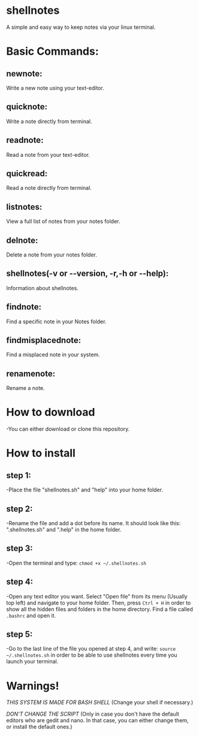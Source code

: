 # shellnotes
A simple and easy way to keep notes via your linux terminal.

# Basic Commands:
 ## newnote:
  Write a new note using your text-editor.
## quicknote: 
  Write a note directly from terminal.
## readnote: 
  Read a note from your text-editor.
## quickread: 
  Read a note directly from terminal.
## listnotes: 
  View a full list of notes from your notes folder.
## delnote: 
  Delete a note from your notes folder.
## shellnotes(-v or --version, -r,-h or --help): 
  Information about shellnotes.
## findnote:
Find a specific note in your Notes folder.
## findmisplacednote:
Find a misplaced note in your system.
## renamenote:
Rename a note.


# How to download

-You can either download or clone this repository.

# How to install
## step 1:

-Place the file "shellnotes.sh" and "help" into your home folder.

## step 2:

-Rename the file and add a dot before its name. It should look like this: ".shellnotes.sh" and ".help" in the home folder.

## step 3:

-Open the terminal and type:
`chmod +x ~/.shellnotes.sh`

## step 4:

-Open any text editor you want. Select "Open file" from its menu (Usually top left) and navigate to your home folder. Then, press `Ctrl + H` in order to show all the hidden files and folders
in the home directory. Find a file called `.bashrc` and open it.

## step 5:

-Go to the last line of the file you opened at step 4, and write: `source ~/.shellnotes.sh` in order to be able to use shellnotes every time you launch your terminal.

# Warnings!

*THIS SYSTEM IS MADE FOR BASH SHELL* (Change your shell if necessary.)

*DON'T CHANGE THE SCRIPT* (Only in case you don't have the default editors who are gedit and nano. In that case, you can either change them, or install the default ones.)
